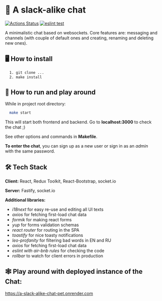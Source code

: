 # 💬 A slack-alike chat 
[![Actions Status](https://github.com/ilyavazhenin/frontend-project-12/workflows/hexlet-check/badge.svg)](https://github.com/ilyavazhenin/frontend-project-12/actions) [![eslint test](https://github.com/ilyavazhenin/frontend-project-12/actions/workflows/eslint.yml/badge.svg)](https://github.com/ilyavazhenin/frontend-project-12/actions/workflows/eslint.yml)

A minimalistic chat based on websockets. Core features are: messaging and channels (with couple of default ones and creating, renaming and deleting new ones).

## 🖥️ How to install

```bash
  1. git clone ...
  2. make install
```
    
## 👾 How to run and play around

While in project root directory:

```bash
  make start
```

This will start both frontend and backend. Go to **localhost:3000** to check the chat ;)

See other options and commands in **Makefile**.

**To enter the chat**, you can sign up as a new user or sign in as an *admin* with the same password.


## 🛠️ Tech Stack

**Client:** React, Redux Toolkit, React-Bootstrap, socket.io

**Server:** Fastify, socket.io

**Additional libraries:**
- *i18next* for easy re-use and editing all UI texts 
- *axios* for fetching first-load chat data
- *formik* for making react forms
- *yup* for forms validation schemas
- *react router* for routing in the SPA
- *toastify* for nice toasty notifications
- *leo-profanity* for filtering bad words in EN and RU
- *axios* for fetching first-load chat data
- *eslint with air-bnb rules* for checking the code
- *rollbar* to watch for client errors in production


## 🕸️ Play around with deployed instance of the Chat:
https://a-slack-alike-chat-pet.onrender.com